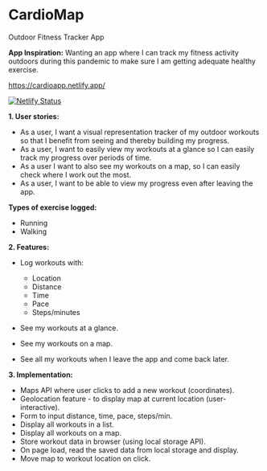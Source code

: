 # CardioMap
Outdoor Fitness Tracker App 

**App Inspiration:** Wanting an app where I can track my fitness activity outdoors during this pandemic to make sure I am getting adequate healthy exercise.


https://cardioapp.netlify.app/

[![Netlify Status](https://api.netlify.com/api/v1/badges/5efa1f20-c5bc-472e-84ef-098dc2580eea/deploy-status)](https://app.netlify.com/sites/cardioapp/deploys)

**1. User stories:**

- As a user, I want a visual representation tracker of my outdoor workouts so that I benefit from seeing and thereby building my progress.
- As a user, I want to easily view my workouts at a glance so I can easily track my progress over periods of time.
- As a user I want to also see my workouts on a map, so I can easily check where I work out the most.
- As a user, I want to be able to view my progress even after leaving the app.

**Types of exercise logged:**
- Running
- Walking


**2. Features:**
- Log workouts with:
    - Location
    - Distance
    - Time
    - Pace
    - Steps/minutes

- See my workouts at a glance.
- See my workouts on a map.
- See all my workouts when I leave the app and come back later.

**3. Implementation:**
- Maps API where user clicks to add a new workout (coordinates).
- Geolocation feature - to display map at current location (user-interactive).
- Form to input distance, time, pace, steps/min. 
- Display all workouts in a list.
- Display all workouts on a map.
- Store workout data in browser (using local storage API).
- On page load, read the saved data from local storage and display.
- Move map to workout location on click.



